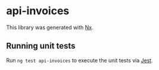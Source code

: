 # api-invoices

This library was generated with [Nx](https://nx.dev).

## Running unit tests

Run `ng test api-invoices` to execute the unit tests via [Jest](https://jestjs.io).
